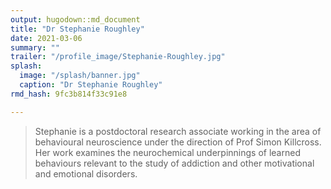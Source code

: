 ```yaml
---
output: hugodown::md_document
title: "Dr Stephanie Roughley"
date: 2021-03-06
summary: ""
trailer: "/profile_image/Stephanie-Roughley.jpg"
splash:
  image: "/splash/banner.jpg"
  caption: "Dr Stephanie Roughley"
rmd_hash: 9fc3b814f33c91e8

---
```


> Stephanie is a postdoctoral research associate working in the area of behavioural neuroscience under the direction of Prof Simon Killcross. Her work examines the neurochemical underpinnings of learned behaviours relevant to the study of addiction and other motivational and emotional disorders.

